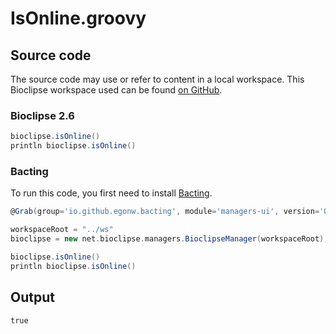 # IsOnline.groovy
## Source code
The source code may use or refer to content in a local workspace. This
Bioclipse workspace used can be found
[on GitHub](https://github.com/bioclipse/bioclipse.scripting/tree/master/ws/).
### Bioclipse 2.6
```groovy
bioclipse.isOnline()
println bioclipse.isOnline()
```
### Bacting
To run this code, you first need to install
[Bacting](https://github.com/egonw/bacting).
<br />
```groovy
@Grab(group='io.github.egonw.bacting', module='managers-ui', version='0.0.18')

workspaceRoot = "../ws"
bioclipse = new net.bioclipse.managers.BioclipseManager(workspaceRoot);

bioclipse.isOnline()
println bioclipse.isOnline()
```
## Output
```plain
true
```
